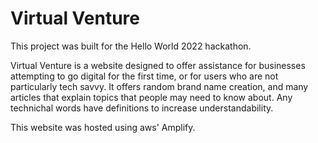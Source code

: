 # Virtual Venture

This project was built for the Hello World 2022 hackathon.

Virtual Venture is a website designed to offer assistance for businesses attempting to go digital for the first time, or for users who are not particularly tech savvy. It offers random brand name creation, and many articles that explain topics that people may need to know about. Any technichal words have definitions to increase understandability.

This website was hosted using aws' Amplify.
